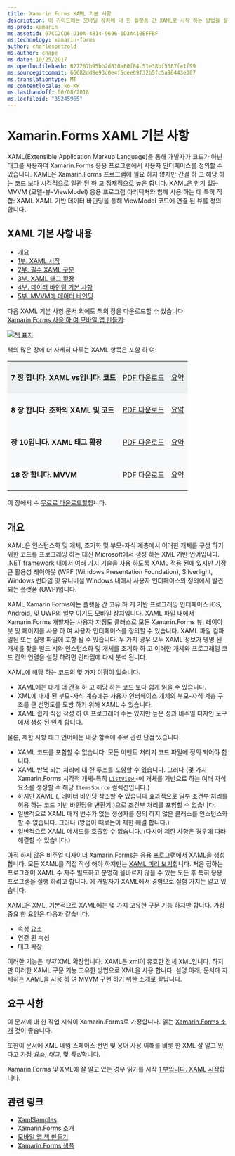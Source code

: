 ```yaml
---
title: Xamarin.Forms XAML 기본 사항
description: 이 가이드에는 모바일 장치에 대 한 플랫폼 간 XAML로 시작 하는 방법을 설명 합니다. XAML 코드 보다는 태그를 사용 하 여 Xamarin.Forms 응용 프로그램에서 사용자 인터페이스를 정의 하는 개발자를 있습니다.
ms.prod: xamarin
ms.assetid: 67CC2CD6-D10A-4B14-9696-1D3A410EFFBF
ms.technology: xamarin-forms
author: charlespetzold
ms.author: chape
ms.date: 10/25/2017
ms.openlocfilehash: 627267b95bb2d810a60f84c51e38bf5387fe1f99
ms.sourcegitcommit: 66682dd8e93c0e4f5dee69f32b5fc5a96443e307
ms.translationtype: MT
ms.contentlocale: ko-KR
ms.lasthandoff: 06/08/2018
ms.locfileid: "35245965"
---
```

# <a name="xamarinforms-xaml-basics"></a>Xamarin.Forms XAML 기본 사항

XAML(Extensible Application Markup Language)을 통해 개발자가 코드가 아닌 태그를 사용하여 Xamarin.Forms 응용 프로그램에서 사용자 인터페이스를 정의할 수 있습니다. XAML은 Xamarin.Forms 프로그램에 필요 하지 않지만 간결 하 고 해당 하는 코드 보다 시각적으로 일관 된 하 고 잠재적으로 높은 합니다. XAML은 인기 있는 MVVM (모델-뷰-ViewModel) 응용 프로그램 아키텍처와 함께 사용 하는 데 특히 적합: XAML XAML 기반 데이터 바인딩을 통해 ViewModel 코드에 연결 된 뷰를 정의 합니다.

## <a name="xaml-basics-contents"></a>XAML 기본 사항 내용

* [개요](#Overview)
* [1부. XAML 시작](~/xamarin-forms/xaml/xaml-basics/get-started-with-xaml.md)
* [2부. 필수 XAML 구문](~/xamarin-forms/xaml/xaml-basics/essential-xaml-syntax.md)
* [3부. XAML 태그 확장](~/xamarin-forms/xaml/xaml-basics/xaml-markup-extensions.md)
* [4부. 데이터 바인딩 기본 사항](~/xamarin-forms/xaml/xaml-basics/data-binding-basics.md)
* [5부. MVVM에 데이터 바인딩](~/xamarin-forms/xaml/xaml-basics/data-bindings-to-mvvm.md)

다음 XAML 기본 사항 문서 외에도 책의 장을 다운로드할 수 있습니다 [Xamarin.Forms 사용 하 여 모바일 앱 만들기](~/xamarin-forms/creating-mobile-apps-xamarin-forms/index.md):

[![](images/cover-sml.png "책 표지")](~/xamarin-forms/creating-mobile-apps-xamarin-forms/index.md)

책의 많은 장에 더 자세히 다루는 XAML 항목은 포함 하 여:

<table style="border:0px; box-shadow:0 0px 0px" cellpadding="0" cellspacing="2" border="0" width="85%">
<tr style="background:#ecf0f1">
  <td style="border:0px;">
    <h4>7 장 합니다. XAML vs입니다. 코드</h4>
  </td>
  <td style="border:0px;" align="right"><a href="https://download.xamarin.com/developer/xamarin-forms-book/XamarinFormsBook-Ch07-Apr2016.pdf">PDF 다운로드</a> </td>
  <td style="border:0px;" align="right"><a href="~/xamarin-forms/creating-mobile-apps-xamarin-forms/summaries/chapter07.md">요약</a></td>
</tr>
<tr style="background:#f8f9fa">
  <td style="border:0px;">
    <h4>8 장 합니다. 조화의 XAML 및 코드</h4>
  </td>
  <td style="border:0px;" align="right"><a href="https://download.xamarin.com/developer/xamarin-forms-book/XamarinFormsBook-Ch08-Apr2016.pdf">PDF 다운로드</a> </td>
  <td style="border:0px;" align="right"><a href="~/xamarin-forms/creating-mobile-apps-xamarin-forms/summaries/chapter08.md">요약</a></td>
</tr>
<tr style="background:#f8f9fa">
  <td style="border:0px;">
    <h4>장 10입니다. XAML 태그 확장</h4>
  </td>
  <td style="border:0px;" align="right"><a href="https://download.xamarin.com/developer/xamarin-forms-book/XamarinFormsBook-Ch10-Apr2016.pdf">PDF 다운로드</a> </td>
  <td style="border:0px;" align="right"><a href="~/xamarin-forms/creating-mobile-apps-xamarin-forms/summaries/chapter10.md">요약</a></td>
</tr>
<tr style="background:#f8f9fa">
  <td style="border:0px;">
    <h4>18 장 합니다. MVVM</h4>
  </td>
  <td style="border:0px;" align="right"><a href="https://download.xamarin.com/developer/xamarin-forms-book/XamarinFormsBook-Ch18-Apr2016.pdf">PDF 다운로드</a> </td>
  <td style="border:0px;" align="right"><a href="~/xamarin-forms/creating-mobile-apps-xamarin-forms/summaries/chapter18.md">요약</a></td></tr>
</table>

이 장에서 수 [무료로 다운로드할](~/xamarin-forms/creating-mobile-apps-xamarin-forms/index.md)합니다.

<a name="Overview" />

## <a name="overview"></a>개요

XAML은 인스턴스화 및 개체, 초기화 및 부모-자식 계층에서 이러한 개체를 구성 하기 위한 코드를 프로그래밍 하는 대신 Microsoft에서 생성 하는 XML 기반 언어입니다. .NET framework 내에서 여러 가지 기술을 사용 하도록 XAML 적용 된에 있지만 가장 큰 활용성 레이아웃 (WPF (Windows Presentation Foundation), Silverlight, Windows 런타임 및 유니버설 Windows 내에서 사용자 인터페이스의 정의에서 발견 되는 플랫폼 (UWP)입니다.

XAML Xamarin.Forms에는 플랫폼 간 고유 하 게 기반 프로그래밍 인터페이스 iOS, Android, 및 UWP의 일부 이기도 모바일 장치입니다. XAML 파일 내에서 Xamarin.Forms 개발자는 사용자 지정도 클래스로 모든 Xamarin.Forms 뷰, 레이아웃 및 페이지를 사용 하 여 사용자 인터페이스를 정의할 수 있습니다. XAML 파일 컴파일된 또는 실행 파일에 포함 될 수 있습니다. 두 가지 경우 모두 XAML 정보가 명명 된 개체를 찾을 빌드 시와 인스턴스화 및 개체를 초기화 하 고 이러한 개체와 프로그래밍 코드 간의 연결을 설정 하려면 런타임에 다시 분석 됩니다.

XAML에 해당 하는 코드의 몇 가지 이점이 있습니다.

-  XAML에는 대개 더 간결 하 고 해당 하는 코드 보다 쉽게 읽을 수 있습니다.
-  XML에 내재 된 부모-자식 계층에는 사용자 인터페이스 개체의 부모-자식 계층 구조를 큰 선명도를 모방 하기 위해 XAML 수 있습니다.
-  XAML 쉽게 직접 작성 하 여 프로그래머 수는 있지만 높은 성과 비주얼 디자인 도구에서 생성 된 인계 합니다.

물론, 제한 사항 태그 언어에는 내장 함수에 주로 관련 단점 있습니다.

-  XAML 코드를 포함할 수 없습니다. 모든 이벤트 처리기 코드 파일에 정의 되어야 합니다.
-  XAML 반복 되는 처리에 대 한 루프를 포함할 수 없습니다. 그러나 (몇 가지 Xamarin.Forms 시각적 개체-특히 [ `ListView` ](https://developer.xamarin.com/api/type/Xamarin.Forms.ListView/) -에 개체를 기반으로 하는 여러 자식 요소를 생성할 수 해당 `ItemsSource` 컬렉션입니다.)
-  하지만 XAML (, 데이터 바인딩 참조할 수 있습니다 효과적으로 일부 조건부 처리를 허용 하는 코드 기반 바인딩을 변환기.)으로 조건부 처리를 포함할 수 없습니다.
-  일반적으로 XAML 매개 변수가 없는 생성자를 정의 하지 않은 클래스를 인스턴스화할 수 없습니다. 그러나 (방법이 때로는이 제한 해결 합니다.)
-  일반적으로 XAML 메서드를 호출할 수 없습니다. (다시이 제한 사항은 경우에 따라 해결할 수 있습니다.)

아직 하지 않은 비주얼 디자이너 Xamarin.Forms는 응용 프로그램에서 XAML을 생성 합니다. 모든 XAML를 직접 작성 해야 하지만는 [XAML 미리 보기](~/xamarin-forms/xaml/xaml-previewer.md)합니다. 처음 접하는 프로그래머 XAML 수 자주 빌드하고 분명히 올바르지 않을 수 있는 모든 후 특히 응용 프로그램을 실행 하려고 합니다. 에 개발자가 XAML에서 경험으로 실험 가치는 알고 있습니다.

XAML은 XML, 기본적으로 XAML에는 몇 가지 고유한 구문 기능 하지만 합니다. 가장 중요 한 요인은 다음과 같습니다.

- 속성 요소
- 연결 된 속성
- 태그 확장

이러한 기능은 *하지* XML 확장입니다. XAML은 xml이 유효한 전체 XML입니다. 하지만 이러한 XAML 구문 기능 고유한 방법으로 XML을 사용 합니다. 설명 아래, 문서에 자세히는 XAML을 사용 하 여 MVVM 구현 하기 위한 소개로 끝납니다.

## <a name="requirements"></a>요구 사항

이 문서에 대 한 작업 지식이 Xamarin.Forms로 가정합니다. 읽는 [Xamarin.Forms 소개](~/xamarin-forms/get-started/introduction-to-xamarin-forms.md) 것이 좋습니다.

또한이 문서에 XML 네임 스페이스 선언 및 용어 사용 이해를 비롯 한 XML 잘 알고 있다고 가정 *요소*, *태그*, 및 *특성*합니다.

Xamarin.Forms 및 XML에 잘 알고 있는 경우 읽기를 시작 [1 부입니다. XAML 시작](~/xamarin-forms/xaml/xaml-basics/get-started-with-xaml.md)합니다.



## <a name="related-links"></a>관련 링크

- [XamlSamples](https://developer.xamarin.com/samples/xamarin-forms/XamlSamples/)
- [Xamarin.Forms 소개](~/xamarin-forms/get-started/introduction-to-xamarin-forms.md)
- [모바일 앱 책 만들기](~/xamarin-forms/creating-mobile-apps-xamarin-forms/index.md)
- [Xamarin.Forms 샘플](https://developer.xamarin.com/samples/xamarin-forms/all/)
